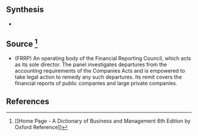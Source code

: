 ## Synthesis
- 
## Source [^1]
- (FRRP) An operating body of the Financial Reporting Council, which acts as its sole director. The panel investigates departures from the accounting requirements of the Companies Acts and is empowered to take legal action to remedy any such departures. Its remit covers the financial reports of public companies and large private companies.
## References

[^1]: [[Home Page - A Dictionary of Business and Management 6th Edition by Oxford Reference]]